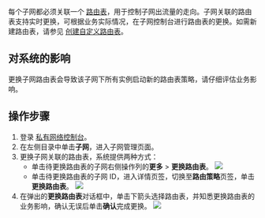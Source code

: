 每个子网都必须关联一个 [路由表](https://cloud.tencent.com/document/product/215/39406)，用于控制子网出流量的走向。子网关联的路由表支持实时更换，可根据业务实际情况，在子网控制台进行路由表的更换。如需新建路由表，请参见 [创建自定义路由表](https://cloud.tencent.com/document/product/215/36682)。

## 对系统的影响
更换子网路由表会导致该子网下所有实例启动新的路由表策略，请仔细评估业务影响。

## 操作步骤
1. 登录 [私有网络控制台](https://console.cloud.tencent.com/vpc)。
2. 在左侧目录中单击**子网**，进入子网管理页面。
3. 更换子网关联的路由表，系统提供两种方式：
	+ 单击待更换路由表的子网右侧操作列的**更多** > **更换路由表**。
![](https://qcloudimg.tencent-cloud.cn/raw/4f40652452e21716bd96af99bc4e19fd.png)
	+ 单击待更换路由表的子网 ID，进入详情页签，切换至**路由策略**页签，单击**更换路由表**。
	    ![](https://main.qcloudimg.com/raw/13a97eecd61be194c3d59c312fae487b.png)
4. 在弹出的**更换路由表**对话框中，单击下箭头选择路由表，并知悉更换路由表的业务影响，确认无误后单击**确认**完成更换。
    ![](https://main.qcloudimg.com/raw/be259e098bfe0cbd28e825f8ceaef6f7.png)
